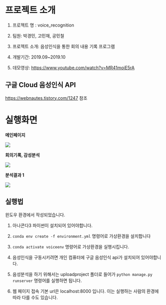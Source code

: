 # 프로젝트 소개

1. 프로젝트 명 : voice_recognition

2. 팀원:  박경민, 고민재, 공민철

3. 프로젝트 소개: 음성인식을 통한 회의 내용 기록 프로그램

4. 개발기간: 2019.09~2019.10

5. 데모영상: https://www.youtube.com/watch?v=MR41moiE5rA

## 구글 Cloud 음성인식 API

https://webnautes.tistory.com/1247 참조

# 실행화면

<b>메인페이지</b>

<img src="https://user-images.githubusercontent.com/37204852/79060111-2e421500-7cbc-11ea-8d7b-47c806cc2bdf.png"/>

<b>회의기록, 감성분석</b>

<img src="https://user-images.githubusercontent.com/37204852/79060202-2df64980-7cbd-11ea-8f40-7404b85c1416.png"/>

<b> 분석결과 1</b>

<img src="https://user-images.githubusercontent.com/37204852/79060239-cc82aa80-7cbd-11ea-8b9a-f7c97c168342.png"/>

## 실행법

윈도우 환경에서 작성되었습니다.

1. 아나콘다3 파이썬이 설치되어 있어야합니다.

2. `conda env create -f environment.yml` 명령어로 가상환경을 설치합니다

3. `conda activate voiceenv` 명령어로 가상환경을 실행시킵니다.

4. 음성인식을 구동시키려면 개인 컴퓨터에 구글 음성인식 api가 설치되어 있어야합니다.

5. 음성분석을 하기 위해서는 uploadproject 폴더로 들어가 `python manage.py runserver` 명령어를 실행하면 됩니다.

6. 웹 페이지 접속 기본 url은 localhost:8000 입니다. 이는 실행하는 사람의 환경에 따라 다를 수도 있습니다.

